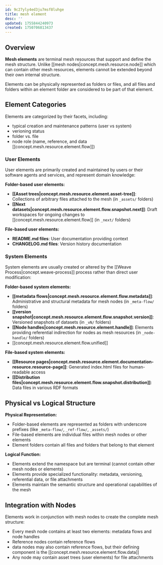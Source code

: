 ```yaml
---
id: 9c27yly4ed3ju7msf8luhge
title: mesh element
desc: ''
updated: 1755844240973
created: 1750706813437
---
```


## Overview

**Mesh elements** are terminal mesh resources that support and define the mesh structure. Unlike [[mesh nodes|concept.mesh.resource.node]] which can contain other mesh resources, elements cannot be extended beyond their own internal structure.

Elements can be physically represented as folders or files, and all files and folders within an element folder are considered to be part of that element.

## Element Categories

Elements are categorized by their facets, including:
  - typical creation and maintenance patterns (user vs system)
  - verioning status
  - folder vs. file
  - node role (name, reference, and data [[concept.mesh.resource.element.flow]])

### User Elements

User elements are primarily created and maintained by users or their software agents and services, and represent domain knowledge:

**Folder-based user elements:**
- **[[Asset trees|concept.mesh.resource.element.asset-tree]]**: Collections of arbitrary files attached to the mesh (in `_assets/` folders)
- **[[Next datasets|concept.mesh.resource.element.flow.snapshot.next]]**: Draft workspaces for ongoing changes to [[concept.mesh.resource.element.flow]] (in `_next/` folders)

**File-based user elements:**
- **README.md files**: User documentation providing context
- **CHANGELOG.md files**: Version history documentation

### System Elements

System elements are usually created or altered by the [[Weave Process|concept.weave-process]] process rather than direct user modification:

**Folder-based system elements:**
- **[[metadata flows|concept.mesh.resource.element.flow.metadata]]**: Administrative and structural metadata for mesh nodes (in `_meta-flow/` folders)
- **[[version snapshot|concept.mesh.resource.element.flow.snapshot.version]]**: Versioned snapshots of datasets (in `_vN/` folders)
- **[[Node handles|concept.mesh.resource.element.handle]]**: Elements providing referential indirection for nodes as mesh resources (in `_node-handle/` folders)
- [[concept.mesh.resource.element.flow.unified]]

**File-based system elements:**
- **[[Resource pages|concept.mesh.resource.element.documentation-resource.resource-page]]**: Generated index.html files for human-readable access
- **[[Distribution files|concept.mesh.resource.element.flow.snapshot.distribution]]**: Data files in various RDF formats

## Physical vs Logical Structure

**Physical Representation:**
- Folder-based elements are represented as folders with underscore prefixes (like `_meta-flow/`, `_ref-flow/`, `_assets/`)
- File-based elements are individual files within mesh nodes or other elements
- Element folders contain all files and folders that belong to that element

**Logical Function:**
- Elements extend the namespace but are terminal (cannot contain other mesh nodes or elements)
- Elements provide specialized functionality: metadata, versioning, referential data, or file attachments
- Elements maintain the semantic structure and operational capabilities of the mesh

## Integration with Nodes

Elements work in conjunction with mesh nodes to create the complete mesh structure:
- Every mesh node contains at least two elements: metadata flows and node handles
- Reference nodes contain reference flows 
- data nodes may also contain reference flows, but their defining component is the [[concept.mesh.resource.element.flow.data]]
- Any node may contain asset trees (user elements) for file attachments
